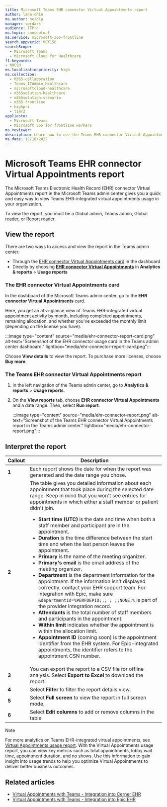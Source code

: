 ```yaml
---
title: Microsoft Teams EHR connector Virtual Appointments report
author: lana-chin
ms.author: heidip
manager: serdars
audience: ITPro
ms.topic: conceptual
ms.service: microsoft-365-frontline
search.appverid: MET150
searchScope:
  - Microsoft Teams
  - Microsoft Cloud for Healthcare
f1.keywords:
- NOCSH
ms.localizationpriority: high
ms.collection: 
  - M365-collaboration
  - Teams_ITAdmin_Healthcare
  - microsoftcloud-healthcare
  - m365solution-healthcare
  - m365solution-scenario
  - m365-frontline
  - highpri
  - tier2
appliesto: 
  - Microsoft Teams
  - Microsoft 365 for frontline workers
ms.reviewer: 
description: Learn how to use the Teams EHR connector Virtual Appointments report in the Microsoft Teams admin center to get an overview of EHR-integrated virtual appointment usage in your organization. 
ms.date: 12/16/2022
---
```


# Microsoft Teams EHR connector Virtual Appointments report

The Microsoft Teams Electronic Health Record (EHR) connector Virtual Appointments report in the Microsoft Teams admin center gives you a quick and easy way to view Teams EHR-integrated virtual appointments usage in your organization.

To view the report, you must be a Global admin, Teams admin, Global reader, or Report reader.

## View the report

There are two ways to access and view the report in the Teams admin center.

- Through the [EHR connector Virtual Appointments card](#the-ehr-connector-virtual-appointments-card) in the dashboard
- Directly by choosing [**EHR connector Virtual Appointments**](#the-teams-ehr-connector-virtual-appointments-report) in **Analytics & reports** > **Usage reports**

### The EHR connector Virtual Appointments card

In the dashboard of the Microsoft Teams admin center, go to the **EHR connector Virtual Appointments** card.

Here, you get an at-a-glance view of Teams EHR-integrated virtual appointment activity by month, including completed appointments, remaining allocation, and whether you've exceeded the monthly limit (depending on the license you have).

:::image type="content" source="media/ehr-connector-report-card.png" alt-text="Screenshot of the EHR connector usage card in the Teams admin center dashboard." lightbox="media/ehr-connector-report-card.png":::

Choose **View details** to view the report. To purchase more licenses, choose **Buy more**.

### The Teams EHR connector Virtual Appointments report

1. In the left navigation of the Teams admin center, go to **Analytics & reports** > **Usage reports**.
1. On the **View reports** tab, choose **EHR connector Virtual Appointments** and a date range. Then, select **Run report**.

    :::image type="content" source="media/ehr-connector-report.png" alt-text="Screenshot of the Teams EHR connector Virtual Appointments report in the Teams admin center." lightbox="media/ehr-connector-report.png":::

## Interpret the report

|Callout |Description  |
|--------|-------------|
|**1**   |Each report shows the date for when the report was generated and the date range you chose.|
|**2**   |The table gives you detailed information about each appointment that took place during the selected date range. Keep in mind that you won't see entries for appointments in which either a staff member or patient didn't join. <ul><li>**Start time (UTC)** is the date and time when both a staff member and participant are in the appointment.  </li> <li>**Duration** is the time difference between the start time and when the last person leaves the appointment.</li> <li>**Primary** is the name of the meeting organizer. <li>**Primary's email** is the email address of the meeting organizer.</li> <li> **Department** is the department information for the appointment. If the information isn't displayed correctly, contact your EHR support team. For integration with Epic, make sure ```&departmentId=%PERFDEPID;;; ; ;;NONE;%``` is part of the provider integration record. </li></li> <li>**Attendants** is the total number of staff members and participants in the appointment.</li> <li>**Within limit** indicates whether the appointment is within the allocation limit. </li><li>**Appointment ID** (coming soon) is the appointment identifier from the EHR system.  For Epic-integrated appointments, the identifier refers to the appointment CSN number. </li> </ul> |
|**3**   |You can export the report to a CSV file for offline analysis. Select **Export to Excel** to download the report. |
|**4**   |Select **Filter** to filter the report details view. |
|**5**   |Select **Full screen** to view the report in full screen mode. |
|**6**   |Select **Edit columns** to add or remove columns in the table |

> [!NOTE]
> For more analytics on Teams EHR-integrated virtual appointments, see [Virtual Appointments usage report](virtual-appointments-usage-report.md). With the Virtual Appointments usage report, you can view key metrics such as total appointments, lobby wait time, appointment duration, and no shows. Use this information to gain insight into usage trends to help you optimize Virtual Appointments to deliver better business outcomes.

## Related articles

- [Virtual Appointments with Teams - Integration into Cerner EHR](ehr-admin-cerner.md)
- [Virtual Appointments with Teams - Integration into Epic EHR](ehr-admin-epic.md)
